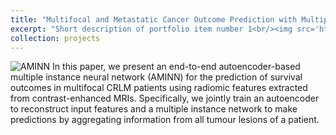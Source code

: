 ```yaml
---
title: "Multifocal and Metastatic Cancer Outcome Prediction with Multiple Instance Learning"
excerpt: "Short description of portfolio item number 1<br/><img src='https://gjiananchen.github.io/images/AMINN.png'/>"
collection: projects
---
```



![AMINN](https://gjiananchen.github.io/images/AMINN.png)
In this paper, we present an end-to-end autoencoder-based multiple instance neural network (AMINN) for the prediction
of survival outcomes in multifocal CRLM patients using radiomic features extracted from contrast-enhanced MRIs. 
Specifically, we jointly train an autoencoder to reconstruct input features and a multiple instance network to make 
predictions by aggregating information from all tumour lesions of a patient.